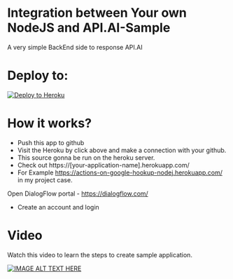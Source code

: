 # Integration between Your own NodeJS and API.AI-Sample 

A very simple BackEnd side to response API.AI

# Deploy to:
[![Deploy to Heroku](https://www.herokucdn.com/deploy/button.svg)](https://heroku.com/deploy)

# How it works?
- Push this app to github
- Visit the Heroku by click above and make a connection with your github.
- This source gonna be run on the heroku server.
- Check out https://[your-application-name].herokuapp.com/
- For Example https://actions-on-google-hookup-nodej.herokuapp.com/ in my project case.

Open DialogFlow portal - https://dialogflow.com/
- Create an account and login

# Video
Watch this video to learn the steps to create sample application.

[![IMAGE ALT TEXT HERE](https://img.youtube.com/vi/VX7SSnvpj-8/0.jpg)](https://www.youtube.com/watch?v=VX7SSnvpj-8)
